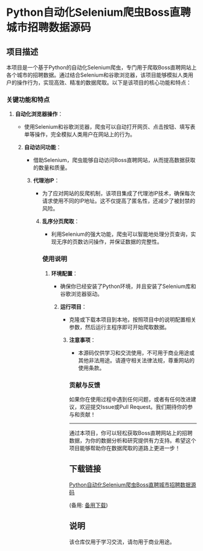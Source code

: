 # Python自动化Selenium爬虫Boss直聘城市招聘数据源码

## 项目描述

本项目是一个基于Python的自动化Selenium爬虫，专门用于爬取Boss直聘网站上各个城市的招聘数据。通过结合Selenium和谷歌浏览器，该项目能够模拟人类用户的操作行为，实现高效、精准的数据爬取。以下是该项目的核心功能和特点：

### 关键功能和特点

1. **自动化浏览器操作**：
   - 使用Selenium和谷歌浏览器，爬虫可以自动打开网页、点击按钮、填写表单等操作，完全模拟人类用户在网站上的行为。

   2. **自动访问功能**：
      - 借助Selenium，爬虫能够自动访问Boss直聘网站，从而提高数据获取的数量和质量。

      3. **代理池IP**：
         - 为了应对网站的反爬机制，该项目集成了代理池IP技术，确保每次请求使用不同的IP地址。这不仅提高了匿名性，还减少了被封禁的风险。

         4. **乱序分页爬取**：
            - 利用Selenium的强大功能，爬虫可以智能地处理分页查询，实现无序的页数访问操作，并保证数据的完整性。

            ### 使用说明

            1. **环境配置**：
               - 确保你已经安装了Python环境，并且安装了Selenium库和谷歌浏览器驱动。

               2. **运行项目**：
                  - 克隆或下载本项目到本地，按照项目中的说明配置相关参数，然后运行主程序即可开始爬取数据。

                  3. **注意事项**：
                     - 本源码仅供学习和交流使用，不可用于商业用途或其他非法用途。请遵守相关法律法规，尊重网站的使用条款。

                     ### 贡献与反馈

                     如果你在使用过程中遇到任何问题，或者有任何改进建议，欢迎提交Issue或Pull Request。我们期待你的参与和贡献！

                     ---

                     通过本项目，你可以轻松获取Boss直聘网站上的招聘数据，为你的数据分析和研究提供有力支持。希望这个项目能够帮助你在数据爬取的道路上更进一步！

                     ## 下载链接
                     [Python自动化Selenium爬虫Boss直聘城市招聘数据源码](https://pan.quark.cn/s/e8850cea4f1f) 

                     (备用: [备用下载](https://pan.baidu.com/s/1Ml7rmFFSPlrVzPcvGp2zlw?pwd=1234))

                     ## 说明

                     该仓库仅用于学习交流，请勿用于商业用途。
